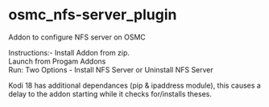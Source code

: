 # osmc_nfs-server_plugin

Addon to configure NFS server on OSMC

Instructions:-
  Install Addon from zip.<br/>
  Launch from Progam Addons<br/>
  Run: Two Options - Install NFS Server or Uninstall NFS Server

Kodi 18 has additional dependances (pip & ipaddress module), this causes a delay to the addon starting while it checks for/installs theses. 

